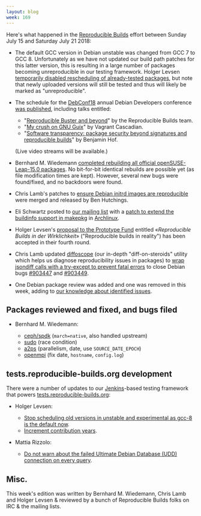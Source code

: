 ```yaml
---
layout: blog
week: 169
---
```


Here's what happened in the [Reproducible Builds](https://reproducible-builds.org) effort between Sunday July 15 and Saturday July 21 2018:

* The default GCC version in Debian unstable was changed from GCC 7 to GCC 8. Unfortunately as we have not updated our build path patches for this latter version, this is resulting in a large number of packages becoming unreproducible in our testing framework. Holger Levsen [temporarily disabled rescheduling of already-tested packages](https://salsa.debian.org/qa/jenkins.debian.net/commit/53fc8962), but note that newly uploaded versions will still be tested and thus will likely be marked as "unreproducible".

* The schedule for the [DebConf18](https://debconf18.debconf.org/) annual Debian Developers conference [was published](https://debconf18.debconf.org/schedule/), including talks entitled:

  * "[Reproducible Buster and beyond](https://debconf18.debconf.org/talks/80-reproducible-buster-and-beyond/)" by the Reproducible Builds team.
  * "[My crush on GNU Guix](https://debconf18.debconf.org/talks/99-my-crush-on-gnu-guix/)" by Vagrant Cascadian.
  * "[Software transparency: package security beyond signatures and reproducible builds](https://debconf18.debconf.org/talks/104-software-transparency-package-security-beyond-signatures-and-reproducible-builds/)" by Benjamin Hof.

  (Live video streams will be available.)

* Bernhard M. Wiedemann [completed rebuilding all official openSUSE-Leap-15.0 packages](https://lists.opensuse.org/opensuse-factory/2018-07/msg00119.html). No bit-for-bit identical rebuilds are possible yet (as file modification times are kept). However, several new bugs were found/fixed, and no backdoors were found.

* Chris Lamb's patches to [ensure Debian initrd images are reproducible](https://bugs.debian.org/845034) were merged and released by Ben Hutchings.

* Eli Schwartz posted to [our mailing list](https://lists.reproducible-builds.org/pipermail/rb-general/) with a [patch to extend the buildinfo support in makepkg](https://lists.reproducible-builds.org/pipermail/rb-general/2018-July/001083.html) in [Archlinux](https://www.archlinux.org/).

* Holger Levsen's [proposal to the Prototype Fund](https://prototypefund.de/project/reproducible-builds-in-der-wirklichkeit/) entitled «*Reproducible Builds in der Wirklichkeit*» ("Reproducible builds in reality") has been accepted in their fourth round.

* Chris Lamb updated [diffoscope](https://diffoscope.org) (our in-depth "diff-on-steroids" utility which helps us diagnose reproducibility issues in packages) to [wrap jsondiff calls with a try-except to prevent fatal errors](https://salsa.debian.org/reproducible-builds/diffoscope/commit/794f815) to close Debian bugs [#903447](https://bugs.debian.org/903447) and [#903449](https://bugs.debian.org/903449).

* One Debian package review was added and one was removed in this week, adding to [our knowledge about identified issues](https://tests.reproducible-builds.org/debian/index_issues.html).


Packages reviewed and fixed, and bugs filed
-------------------------------------------

* Bernhard M. Wiedemann:

    * [ceph/spdk](http://bugzilla.opensuse.org/show_bug.cgi?id=1101262) (`march=native`, also handled upstream)
    * [sudo](https://bugzilla.sudo.ws/show_bug.cgi?id=842) (race condition)
    * [a2ps](https://build.opensuse.org/request/show/623107) (parallelism, date, use `SOURCE_DATE_EPOCH`)
    * [openmpi](https://build.opensuse.org/request/show/623140) (fix date, `hostname`, `config.log`)


tests.reproducible-builds.org development
-----------------------------------------

There were a number of updates to our [Jenkins](https://jenkins.io/)-based testing framework that powers [tests.reproducible-builds.org](tests.reproducible-builds.org):

* Holger Levsen:
    * [Stop scheduling old versions in unstable and experimental as gcc-8 is the default now](https://salsa.debian.org/qa/jenkins.debian.net/commit/53fc8962).
    * [Increment contribution years](https://salsa.debian.org/qa/jenkins.debian.net/commit/34b18d54).

* Mattia Rizzolo:
    * [Do not warn about the failed Ultimate Debian Database (UDD) connection on every query](https://salsa.debian.org/qa/jenkins.debian.net/commit/18346336).


Misc.
-----

This week's edition was written by Bernhard M. Wiedemann, Chris Lamb and Holger Levsen & reviewed by a bunch of Reproducible Builds folks on IRC & the mailing lists.
